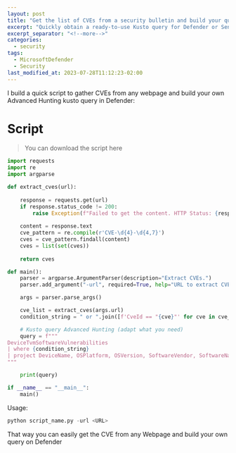 ```yaml
---
layout: post
title: "Get the list of CVEs from a security bulletin and build your query"
excerpt: "Quickly obtain a ready-to-use Kusto query for Defender or Sentinel with the list of CVEs from a security bulletin of interest to you"
excerpt_separator: "<!--more-->"
categories:
  - security
tags:
  - MicrosoftDefender
  - Security
last_modified_at: 2023-07-28T11:12:23-02:00
---
```



I build a quick script to gather CVEs from any webpage and build your own Advanced Hunting kusto query in Defender: 


# Script


>You can download the script here

```python
import requests
import re
import argparse

def extract_cves(url):
   
    response = requests.get(url)
    if response.status_code != 200:
        raise Exception(f"Failed to get the content. HTTP Status: {response.status_code}")
    
    content = response.text
    cve_pattern = re.compile(r'CVE-\d{4}-\d{4,7}')
    cves = cve_pattern.findall(content)
    cves = list(set(cves))
    
    return cves

def main():
    parser = argparse.ArgumentParser(description="Extract CVEs.")
    parser.add_argument("-url", required=True, help="URL to extract CVEs from")

    args = parser.parse_args()

    cve_list = extract_cves(args.url)
    condition_string = " or ".join([f'CveId == "{cve}"' for cve in cve_list])

    # Kusto query Advanced Hunting (adapt what you need)
    query = f"""
DeviceTvmSoftwareVulnerabilities
| where {condition_string}
| project DeviceName, OSPlatform, OSVersion, SoftwareVendor, SoftwareName, CveId, VulnerabilitySeverityLevel, RecommendedSecurityUpdate
"""

    print(query)

if __name__ == "__main__":
    main()

```

Usage:

```python
python script_name.py -url <URL>

```

That way you can easily get the CVE from any Webpage and build your own query on Defender


